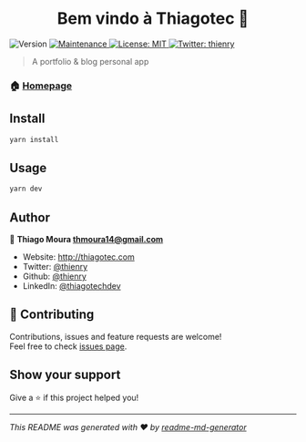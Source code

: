 <h1 align="center">Bem vindo à Thiagotec 👋</h1>
<p>
  <img alt="Version" src="https://img.shields.io/badge/version-2.0.0-blue.svg?cacheSeconds=2592000" />
  <a href="https://github.com/gatsbyjs/gatsby-starter-default/graphs/commit-activity" target="_blank">
    <img alt="Maintenance" src="https://img.shields.io/badge/Maintained%3F-yes-green.svg" />
  </a>
  <a href="#" target="_blank">
    <img alt="License: MIT" src="https://img.shields.io/github/license/thienry/Thiagotec" />
  </a>
  <a href="https://twitter.com/thienry" target="_blank">
    <img alt="Twitter: thienry" src="https://img.shields.io/twitter/follow/thienry.svg?style=social" />
  </a>
</p>

> A portfolio & blog personal app

### 🏠 [Homepage](https://thiagotec.com)

## Install

```sh
yarn install
```

## Usage

```sh
yarn dev
```

## Author

👤 **Thiago Moura <thmoura14@gmail.com>**

* Website: http://thiagotec.com
* Twitter: [@thienry](https://twitter.com/thienry)
* Github: [@thienry](https://github.com/thienry)
* LinkedIn: [@thiagotechdev](https://linkedin.com/in/thiagotechdev)

## 🤝 Contributing

Contributions, issues and feature requests are welcome!<br />Feel free to check [issues page](https://github.com/thienry/thiagotec-2.0/issues). 

## Show your support

Give a ⭐️ if this project helped you!

***
_This README was generated with ❤️ by [readme-md-generator](https://github.com/kefranabg/readme-md-generator)_